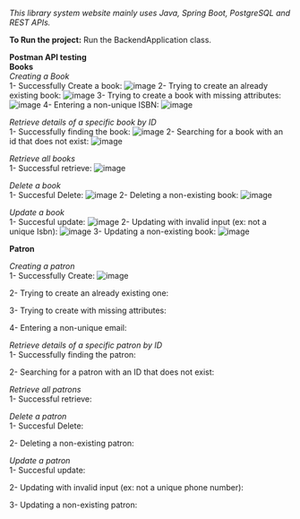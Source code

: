 *This library system website mainly uses Java, Spring Boot, PostgreSQL and REST APIs.*

**To Run the project:** Run the BackendApplication class. 

**Postman API testing**\
**Books**\
*Creating a Book*\
1- Successfully Create a book:
![image](https://github.com/user-attachments/assets/09a59c40-b961-404f-a077-6a72e4bb17ba)
2- Trying to create an already existing book:
![image](https://github.com/user-attachments/assets/0b8e27d0-f49b-4ef0-abb7-d9b58b41205c)
3- Trying to create a book with missing attributes:
![image](https://github.com/user-attachments/assets/674b1725-26b6-4fcf-95b7-c5c50aa59c9f)
4- Entering a non-unique ISBN:
![image](https://github.com/user-attachments/assets/244e6d25-9f6b-48e5-8f68-aa661c5bf8fe)

*Retrieve details of a specific book by ID*\
1- Successfully finding the book:
![image](https://github.com/user-attachments/assets/85aa9a77-9da3-4462-a0f5-cf134df2a4b2)
2- Searching for a book with an id that does not exist:
![image](https://github.com/user-attachments/assets/7a673eba-61a0-418e-9882-5c849cbbbfe2)

*Retrieve all books*\
1- Successful retrieve:
![image](https://github.com/user-attachments/assets/922dddc4-1306-4951-b97d-f813da067351)

*Delete a book*\
1- Succesful Delete:
![image](https://github.com/user-attachments/assets/1e474e40-a760-4c08-978b-58b6cbfc2391)
2- Deleting a non-existing book:
![image](https://github.com/user-attachments/assets/f70beb65-36b0-47a1-8681-cd60b12291f5)

*Update a book*\
1- Succesful update:
![image](https://github.com/user-attachments/assets/1b300d7c-14ac-40b6-9564-2e58b44b2a3a)
2- Updating with invalid input (ex: not a unique Isbn):
![image](https://github.com/user-attachments/assets/2f65ea8c-bdef-43f3-8a9a-397244d39b36)
3- Updating a non-existing book:
![image](https://github.com/user-attachments/assets/07e5d10a-e303-4f61-96cb-bd7cf05cba0b)

**Patron**

*Creating a patron*\
1- Successfully Create:
![image](https://github.com/user-attachments/assets/5e982c10-2890-4261-8b4c-9bd4a8312a3c)

2- Trying to create an already existing one:

3- Trying to create with missing attributes:

4- Entering a non-unique email:


*Retrieve details of a specific patron by ID*\
1- Successfully finding the patron:

2- Searching for a patron with an ID that does not exist:


*Retrieve all patrons*\
1- Successful retrieve:


*Delete a patron*\
1- Succesful Delete:

2- Deleting a non-existing patron:


*Update a patron*\
1- Succesful update:

2- Updating with invalid input (ex: not a unique phone number):

3- Updating a non-existing patron:








